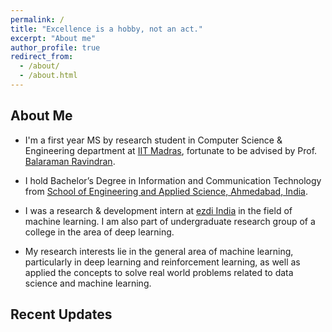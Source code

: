 ```yaml
---
permalink: /
title: "Excellence is a hobby, not an act."
excerpt: "About me"
author_profile: true
redirect_from: 
  - /about/
  - /about.html
---
```

<!--
<p align="right">
  <img src="https://ashutoshaay26.github.io/files/Shivoham.jpg?raw=true" alt="Photo" style="width: 200px;"/> 
</p>
-->
## **About Me**

* I'm a first year MS by research student in Computer Science & Engineering department at [IIT Madras](http://www.cse.iitm.ac.in/), fortunate to be advised by Prof. [Balaraman Ravindran](https://www.cse.iitm.ac.in/~ravi/).

* I hold Bachelor’s Degree in Information and Communication Technology from [School of Engineering and Applied Science, Ahmedabad, India](https://ahduni.edu.in/seas/).

* I was a research & development intern at [ezdi India](https://www.ezdi.com/) in the field of machine learning. I am also part of undergraduate research group of a college in the area of deep learning.



* My research interests lie in the general area of machine learning, particularly in deep learning and reinforcement learning, as well as applied the concepts to solve real world problems related to data science and machine learning. 

## **Recent Updates**
